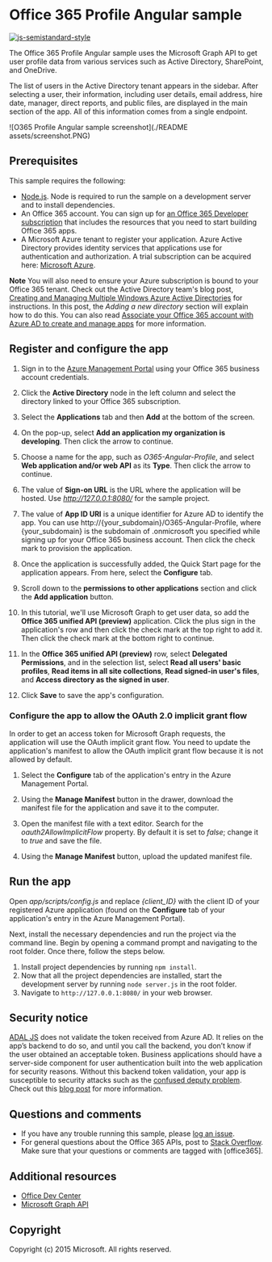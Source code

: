 # Office 365 Profile Angular sample

[![js-semistandard-style](https://img.shields.io/badge/code%20style-semistandard-brightgreen.svg?style=flat-square)](https://github.com/Flet/semistandard)

The Office 365 Profile Angular sample uses the Microsoft Graph API to get user profile data from various services such as Active Directory, SharePoint, and OneDrive.

The list of users in the Active Directory tenant appears in the sidebar. After selecting a user, their information, including user details, email address, hire date, manager, direct reports, and public files, are displayed in the main section of the app. All of this information comes from a single endpoint.

![O365 Profile Angular sample screenshot](./README assets/screenshot.PNG)

<a name="prerequisites"></a>
## Prerequisites

This sample requires the following:
* [Node.js](https://nodejs.org/). Node is required to run the sample on a development server and to install dependencies. 
* An Office 365 account. You can sign up for [an Office 365 Developer subscription](http://aka.ms/ro9c62) that includes the resources that you need to start building Office 365 apps.
* A Microsoft Azure tenant to register your application. Azure Active Directory provides identity services that applications use for authentication and authorization. A trial subscription can be acquired here: [Microsoft Azure](http://aka.ms/jjm0q7).

**Note**  You will also need to ensure your Azure subscription is bound to your Office 365 tenant. Check out the Active Directory team's blog post, [Creating and Managing Multiple Windows Azure Active Directories](http://aka.ms/lrb3ln) for instructions. In this post, the *Adding a new directory* section will explain how to do this. You can also read [Associate your Office 365 account with Azure AD to create and manage apps](http://aka.ms/fv273q) for more information.

<a name="configure"></a>
## Register and configure the app

1. Sign in to the [Azure Management Portal](https://manage.windowsazure.com/) using your Office 365 business account credentials.

2. Click the **Active Directory** node in the left column and select the directory linked to your Office 365 subscription.

3. Select the **Applications** tab and then **Add** at the bottom of the screen.

4. On the pop-up, select **Add an application my organization is developing**. Then click the arrow to continue. 

5. Choose a name for the app, such as *O365-Angular-Profile*, and select **Web application and/or web API** as its **Type**. Then click the arrow to continue.

6. The value of **Sign-on URL** is the URL where the application will be hosted. Use *http://127.0.0.1:8080/* for the sample project.

7. The value of **App ID URI** is a unique identifier for Azure AD to identify the app. You can use http://{your_subdomain}/O365-Angular-Profile, where {your_subdomain} is the subdomain of .onmicrosoft you specified while signing up for your Office 365 business account. Then click the check mark to provision the application.

8. Once the application is successfully added, the Quick Start page for the application appears. From here, select the **Configure** tab.

9. Scroll down to the **permissions to other applications** section and click the **Add application** button.

10. In this tutorial, we'll use Microsoft Graph to get user data, so add the **Office 365 unified API (preview)** application. Click the plus sign in the application's row and then click the check mark at the top right to add it. Then click the check mark at the bottom right to continue.

11. In the **Office 365 unified API (preview)** row, select **Delegated Permissions**, and in the selection list, select **Read all users' basic profiles**, **Read items in all site collections**, **Read signed-in user's files**, and **Access directory as the signed in user**.

12. Click **Save** to save the app's configuration.

### Configure the app to allow the OAuth 2.0 implicit grant flow

In order to get an access token for Microsoft Graph requests, the application will use the OAuth implicit grant flow. You need to update the application's manifest to allow the OAuth implicit grant flow because it is not allowed by default. 

1. Select the **Configure** tab of the application's entry in the Azure Management Portal. 

2. Using the **Manage Manifest** button in the drawer, download the manifest file for the application and save it to the computer.

3. Open the manifest file with a text editor. Search for the *oauth2AllowImplicitFlow* property. By default it is set to *false*; change it to *true* and save the file.

4. Using the **Manage Manifest** button, upload the updated manifest file.

<a name="run"></a>
## Run the app

Open *app/scripts/config.js* and replace *{client_ID}* with the client ID of your registered Azure application (found on the **Configure** tab of your application's entry in the Azure Management Portal).

Next, install the necessary dependencies and run the project via the command line. Begin by opening a command prompt and navigating to the root folder. Once there, follow the steps below.

1. Install project dependencies by running ```npm install```.
2. Now that all the project dependencies are installed, start the development server by running ```node server.js``` in the root folder.
3. Navigate to ```http://127.0.0.1:8080/``` in your web browser.

## Security notice
[ADAL JS](https://github.com/AzureAD/azure-activedirectory-library-for-js) does not validate the token received from Azure AD. It relies on the app’s backend to do so, and until you call the backend, you don’t know if the user obtained an acceptable token. Business applications should have a server-side component for user authentication built into the web application for security reasons. Without this backend token validation, your app is susceptible to security attacks such as the [confused deputy problem](https://en.wikipedia.org/wiki/Confused_deputy_problem). Check out this [blog post](http://www.cloudidentity.com/blog/2015/02/19/introducing-adal-js-v1/) for more information.

<a name="questions-and-comments"></a>
## Questions and comments

- If you have any trouble running this sample, please [log an issue](https://github.com/OfficeDev/O365-Angular-Profile/issues).
- For general questions about the Office 365 APIs, post to [Stack Overflow](http://stackoverflow.com/). Make sure that your questions or comments are tagged with [office365].
  
<a name="additional-resources"></a>
## Additional resources

* [Office Dev Center](http://dev.office.com/)
* [Microsoft Graph API](http://graph.microsoft.io)

## Copyright
Copyright (c) 2015 Microsoft. All rights reserved.
